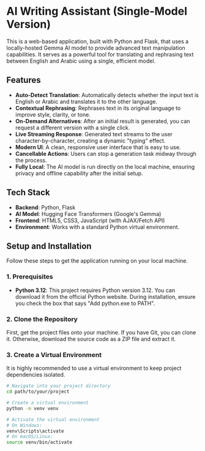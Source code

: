 # AI Writing Assistant (Single-Model Version)

This is a web-based application, built with Python and Flask, that uses a locally-hosted Gemma AI model to provide advanced text manipulation capabilities. It serves as a powerful tool for translating and rephrasing text between English and Arabic using a single, efficient model.

## Features

-   **Auto-Detect Translation**: Automatically detects whether the input text is English or Arabic and translates it to the other language.
-   **Contextual Rephrasing**: Rephrases text in its original language to improve style, clarity, or tone.
-   **On-Demand Alternatives**: After an initial result is generated, you can request a different version with a single click.
-   **Live Streaming Response**: Generated text streams to the user character-by-character, creating a dynamic "typing" effect.
-   **Modern UI**: A clean, responsive user interface that is easy to use.
-   **Cancellable Actions**: Users can stop a generation task midway through the process.
-   **Fully Local**: The AI model is run directly on the local machine, ensuring privacy and offline capability after the initial setup.

## Tech Stack

-   **Backend**: Python, Flask
-   **AI Model**: Hugging Face Transformers (Google's Gemma)
-   **Frontend**: HTML5, CSS3, JavaScript (with AJAX/Fetch API)
-   **Environment**: Works with a standard Python virtual environment.

## Setup and Installation

Follow these steps to get the application running on your local machine.

### 1. Prerequisites

-   **Python 3.12**: This project requires Python version 3.12. You can download it from the official Python website. During installation, ensure you check the box that says "Add python.exe to PATH".

### 2. Clone the Repository

First, get the project files onto your machine. If you have Git, you can clone it. Otherwise, download the source code as a ZIP file and extract it.

### 3. Create a Virtual Environment

It is highly recommended to use a virtual environment to keep project dependencies isolated.

```bash
# Navigate into your project directory
cd path/to/your/project

# Create a virtual environment
python -m venv venv

# Activate the virtual environment
# On Windows:
venv\Scripts\activate
# On macOS/Linux:
source venv/bin/activate